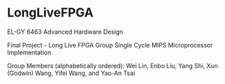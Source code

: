 # LongLiveFPGA
EL-GY 6463 Advanced Hardware Design

Final Project - Long Live FPGA Group
Single Cycle MIPS Microprocessor Implementation

Group Members (alphabetically ordered): 
Wei Lin, Enbo Liu, Yang Shi, Xun (Godwin) Wang, Yifei Wang, and Yao-An Tsai
